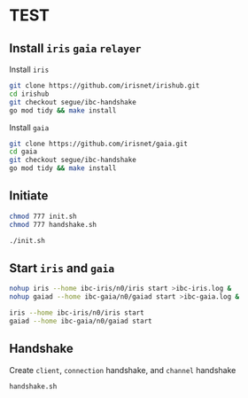 # TEST

## Install `iris` `gaia` `relayer`

Install `iris`

```bash
git clone https://github.com/irisnet/irishub.git
cd irishub
git checkout segue/ibc-handshake
go mod tidy && make install
```

Install `gaia`

```bash
git clone https://github.com/irisnet/gaia.git
cd gaia
git checkout segue/ibc-handshake
go mod tidy && make install
```

## Initiate

```bash
chmod 777 init.sh
chmod 777 handshake.sh
```

```bash
./init.sh
```

## Start `iris` and `gaia`

```bash
nohup iris --home ibc-iris/n0/iris start >ibc-iris.log &
nohup gaiad --home ibc-gaia/n0/gaiad start >ibc-gaia.log &

iris --home ibc-iris/n0/iris start
gaiad --home ibc-gaia/n0/gaiad start
```

## Handshake

Create `client`, `connection` handshake, and `channel` handshake

```bash
handshake.sh
```
